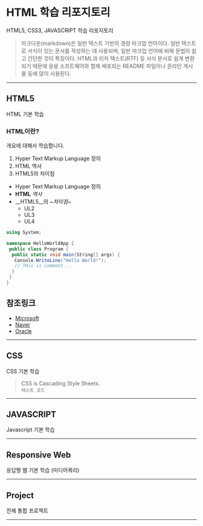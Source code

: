 # HTML 학습 리포지토리
HTML5, CSS3, JAVASCRIPT 학습 리포지토리
>마크다운(markdown)은 일반 텍스트 기반의 경량 마크업 언어이다. 일반 텍스트로 서식이 있는 문서를 작성하는 데 사용되며, 일반 마크업 언어에 비해 문법이 쉽고 간단한 것이 특징이다. HTML과 리치 텍스트(RTF) 등 서식 문서로 쉽게 변환되기 때문에 응용 소프트웨어와 함께 배포되는 README 파일이나 온라인 게시물 등에 많이 사용된다.

-----------
## HTML5
HTML 기본 학습

### HTML이란?
개요에 대해서 학습합니다.

1. Hyper Text Markup Language 정의
2. HTML 역사
3. HTML5의 차이점

- Hyper Text Markup Language 정의
- __HTML__ _역사_
- __HTML5__의 _~차이점~_
  * UL2
  * UL3
   - UL4

```cs
using System;

namespace HelloWorldApp {
 public class Program {
  public static void main(String[] args) {
   Console.WriteLine("Hello World!");
   // THis is comment...
  }
 }
}
```

참조링크
------
- [Microsoft](https://www.microsoft.com)
- [Naver](https://www.naver.com)
- [Oracle](https://www.oracle.com)

-----------
## CSS
CSS 기본 학습

> CSS is Cascading Style Sheets.
<br/>`테스트 코드`
  
-----------
## JAVASCRIPT
Javascript 기본 학습

-----------
## Responsive Web
응답형 웹 기본 학습 (미디어쿼리)

-----------
## Project
전체 통합 프로젝트

-----------
